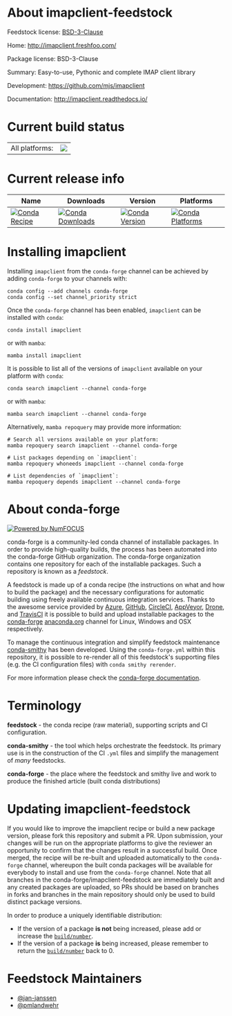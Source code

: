 About imapclient-feedstock
==========================

Feedstock license: [BSD-3-Clause](https://github.com/conda-forge/imapclient-feedstock/blob/main/LICENSE.txt)

Home: http://imapclient.freshfoo.com/

Package license: BSD-3-Clause

Summary: Easy-to-use, Pythonic and complete IMAP client library

Development: https://github.com/mjs/imapclient

Documentation: http://imapclient.readthedocs.io/

Current build status
====================


<table><tr><td>All platforms:</td>
    <td>
      <a href="https://dev.azure.com/conda-forge/feedstock-builds/_build/latest?definitionId=5408&branchName=main">
        <img src="https://dev.azure.com/conda-forge/feedstock-builds/_apis/build/status/imapclient-feedstock?branchName=main">
      </a>
    </td>
  </tr>
</table>

Current release info
====================

| Name | Downloads | Version | Platforms |
| --- | --- | --- | --- |
| [![Conda Recipe](https://img.shields.io/badge/recipe-imapclient-green.svg)](https://anaconda.org/conda-forge/imapclient) | [![Conda Downloads](https://img.shields.io/conda/dn/conda-forge/imapclient.svg)](https://anaconda.org/conda-forge/imapclient) | [![Conda Version](https://img.shields.io/conda/vn/conda-forge/imapclient.svg)](https://anaconda.org/conda-forge/imapclient) | [![Conda Platforms](https://img.shields.io/conda/pn/conda-forge/imapclient.svg)](https://anaconda.org/conda-forge/imapclient) |

Installing imapclient
=====================

Installing `imapclient` from the `conda-forge` channel can be achieved by adding `conda-forge` to your channels with:

```
conda config --add channels conda-forge
conda config --set channel_priority strict
```

Once the `conda-forge` channel has been enabled, `imapclient` can be installed with `conda`:

```
conda install imapclient
```

or with `mamba`:

```
mamba install imapclient
```

It is possible to list all of the versions of `imapclient` available on your platform with `conda`:

```
conda search imapclient --channel conda-forge
```

or with `mamba`:

```
mamba search imapclient --channel conda-forge
```

Alternatively, `mamba repoquery` may provide more information:

```
# Search all versions available on your platform:
mamba repoquery search imapclient --channel conda-forge

# List packages depending on `imapclient`:
mamba repoquery whoneeds imapclient --channel conda-forge

# List dependencies of `imapclient`:
mamba repoquery depends imapclient --channel conda-forge
```


About conda-forge
=================

[![Powered by
NumFOCUS](https://img.shields.io/badge/powered%20by-NumFOCUS-orange.svg?style=flat&colorA=E1523D&colorB=007D8A)](https://numfocus.org)

conda-forge is a community-led conda channel of installable packages.
In order to provide high-quality builds, the process has been automated into the
conda-forge GitHub organization. The conda-forge organization contains one repository
for each of the installable packages. Such a repository is known as a *feedstock*.

A feedstock is made up of a conda recipe (the instructions on what and how to build
the package) and the necessary configurations for automatic building using freely
available continuous integration services. Thanks to the awesome service provided by
[Azure](https://azure.microsoft.com/en-us/services/devops/), [GitHub](https://github.com/),
[CircleCI](https://circleci.com/), [AppVeyor](https://www.appveyor.com/),
[Drone](https://cloud.drone.io/welcome), and [TravisCI](https://travis-ci.com/)
it is possible to build and upload installable packages to the
[conda-forge](https://anaconda.org/conda-forge) [anaconda.org](https://anaconda.org/)
channel for Linux, Windows and OSX respectively.

To manage the continuous integration and simplify feedstock maintenance
[conda-smithy](https://github.com/conda-forge/conda-smithy) has been developed.
Using the ``conda-forge.yml`` within this repository, it is possible to re-render all of
this feedstock's supporting files (e.g. the CI configuration files) with ``conda smithy rerender``.

For more information please check the [conda-forge documentation](https://conda-forge.org/docs/).

Terminology
===========

**feedstock** - the conda recipe (raw material), supporting scripts and CI configuration.

**conda-smithy** - the tool which helps orchestrate the feedstock.
                   Its primary use is in the construction of the CI ``.yml`` files
                   and simplify the management of *many* feedstocks.

**conda-forge** - the place where the feedstock and smithy live and work to
                  produce the finished article (built conda distributions)


Updating imapclient-feedstock
=============================

If you would like to improve the imapclient recipe or build a new
package version, please fork this repository and submit a PR. Upon submission,
your changes will be run on the appropriate platforms to give the reviewer an
opportunity to confirm that the changes result in a successful build. Once
merged, the recipe will be re-built and uploaded automatically to the
`conda-forge` channel, whereupon the built conda packages will be available for
everybody to install and use from the `conda-forge` channel.
Note that all branches in the conda-forge/imapclient-feedstock are
immediately built and any created packages are uploaded, so PRs should be based
on branches in forks and branches in the main repository should only be used to
build distinct package versions.

In order to produce a uniquely identifiable distribution:
 * If the version of a package **is not** being increased, please add or increase
   the [``build/number``](https://docs.conda.io/projects/conda-build/en/latest/resources/define-metadata.html#build-number-and-string).
 * If the version of a package **is** being increased, please remember to return
   the [``build/number``](https://docs.conda.io/projects/conda-build/en/latest/resources/define-metadata.html#build-number-and-string)
   back to 0.

Feedstock Maintainers
=====================

* [@jan-janssen](https://github.com/jan-janssen/)
* [@pmlandwehr](https://github.com/pmlandwehr/)

